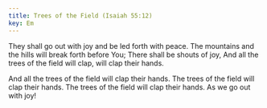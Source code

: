 ```yaml
---
title: Trees of the Field (Isaiah 55:12)
key: Em
---
```


They shall go out with joy
and be led forth with peace.
The mountains and the hills
will break forth before You;
There shall be shouts of joy,
And all the trees of the field
will clap, will clap their hands.

And all the trees of the field will clap their hands.
The trees of the field will clap their hands.
The trees of the field will clap their hands.
As we go out with joy!

